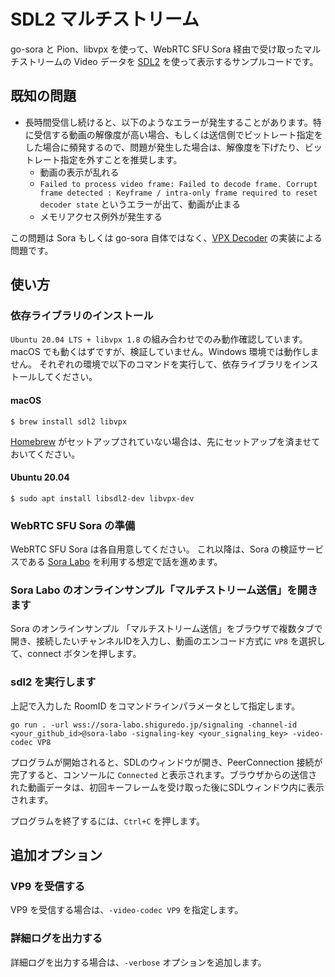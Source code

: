 # SDL2 マルチストリーム

go-sora と Pion、libvpx を使って、WebRTC SFU Sora 経由で受け取ったマルチストリームの Video データを [SDL2](https://www.libsdl.org/) を使って表示するサンプルコードです。

## 既知の問題

* 長時間受信し続けると、以下のようなエラーが発生することがあります。特に受信する動画の解像度が高い場合、もしくは送信側でビットレート指定をした場合に頻発するので、問題が発生した場合は、解像度を下げたり、ビットレート指定を外すことを推奨します。
  * 動画の表示が乱れる
  * `Failed to process video frame: Failed to decode frame. Corrupt frame detected : Keyframe / intra-only frame required to reset decoder state` というエラーが出て、動画が止まる
  * メモリアクセス例外が発生する

この問題は Sora もしくは go-sora 自体ではなく、[VPX Decoder](https://github.com/hakobera/go-webrtc-decoder) の実装による問題です。

## 使い方

### 依存ライブラリのインストール

`Ubuntu 20.04 LTS + libvpx 1.8` の組み合わせでのみ動作確認しています。
macOS でも動くはずですが、検証していません。Windows 環境では動作しません。
それぞれの環境で以下のコマンドを実行して、依存ライブラリをインストールしてください。

#### macOS

```console
$ brew install sdl2 libvpx
```

[Homebrew](https://brew.sh) がセットアップされていない場合は、先にセットアップを済ませておいてください。

#### Ubuntu 20.04

```console
$ sudo apt install libsdl2-dev libvpx-dev
```

### WebRTC SFU Sora の準備

WebRTC SFU Sora は各自用意してください。
これ以降は、Sora の検証サービスである [Sora Labo](https://sora-labo.shiguredo.jp/) を利用する想定で話を進めます。

### Sora Labo のオンラインサンプル「マルチストリーム送信」を開きます

Sora のオンラインサンプル 「マルチストリーム送信」をブラウザで複数タブで開き、接続したいチャンネルIDを入力し、動画のエンコード方式に `VP8` を選択して、connect ボタンを押します。

### sdl2 を実行します

上記で入力した RoomID をコマンドラインパラメータとして指定します。

```console
go run . -url wss://sora-labo.shiguredo.jp/signaling -channel-id <your_github_id>@sora-labo -signaling-key <your_signaling_key> -video-codec VP8
```

プログラムが開始されると、SDLのウィンドウが開き、PeerConnection 接続が完了すると、コンソールに `Connected` と表示されます。ブラウザからの送信された動画データは、初回キーフレームを受け取った後にSDLウィンドウ内に表示されます。

プログラムを終了するには、`Ctrl+C` を押します。

## 追加オプション

### VP9 を受信する

VP9 を受信する場合は、`-video-codec VP9` を指定します。

### 詳細ログを出力する

詳細ログを出力する場合は、`-verbose` オプションを追加します。
